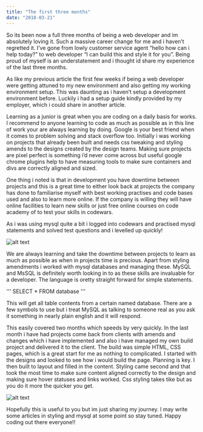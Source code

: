 ```yaml
---
title: "The first three months"
date: "2018-03-21"
---
```


So its been now a full three months of being a web developer and im absolutely loving it. Such a massive career change for me and i haven’t regretted it. I’ve gone from lowly customer service agent “hello how can i help today?” to web developer “I can build this and style it for you”.
Being proud of myself is an understatement and i thought id share my experience of the last three months.

As like my previous article the first few weeks if being a web developer were getting attuned to my new environment and also getting my working environment setup. This was daunting as i haven’t setup a development environment before. Luckily i had a setup guide kindly provided by my employer, which i could share in another article.

Learning as a junior is great when you are coding on a daily basis for works. I recommend to anyone learning to code as much as possible as in this line of work your are always learning by doing. Google is your best friend when it comes to problem solving and stack overflow too. Initially i was working on projects that already been built and needs css tweaking and styling amends to the designs created by the design teams. Making sure projects are pixel perfect is something i’d never come across but useful google chrome plugins help to have measuring tools to make sure containers and divs are correctly aligned and sized.

One thing i noted is that in development you have downtime between projects and this is a great time to either look back at projects the company has done to familiarise myself with best working practises and code bases used and also to learn more online. If the company is willing they will have online facilities to learn new skills or just free online courses on code academy of to test your skills in codewars.

As i was using mysql quite a bit i logged into codewars and practised mysql statements and solved test questions and i levelled up quickly!

![alt text](../images/level-up.jpeg "Level up")

We are always learning and take the downtime between projects to learn as much as possible as when in projects time is precious.
Apart from styling amendments i worked with mysql databases and managing these. MySQL and MsSQL is definitely worth looking in to as these skills are invaluable for a developer. The language is oretty straight forward for simple statements.

'''
SELECT * FROM database
'''

This will get all table contents from a certain named database. There are a few symbols to use but i treat MySQL as talking to someone real as you ask it something in nearly plain english and it will respond.

This easily covered two months which speeds by very quickly. In the last month i have had projects come back from clients with amends and changes which i have implemented and also i have managed my own build project and delivered it to the client.
The build was simple HTML, CSS pages, which is a great start for me as nothing to complicated. I started with the designs and looked to see how i would build the page. Planning is key. I then built to layout and filled in the content. Styling came second and that took the most time to make sure content aligned correctly to the design and making sure hover statuses and links worked. Css styling takes tike but as you do it more the quicker you get.

![alt text](../images/css.jpeg "NASA style image")

Hopefully this is useful to you but im just sharing my journey. I may write some articles in styling and mysql at some point so stay tuned.
Happy coding out there everyone!!